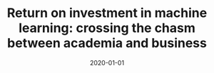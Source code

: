 ---
# Documentation: https://wowchemy.com/docs/managing-content/

title: 'Return on investment in machine learning: crossing the chasm between academia
  and business'
subtitle: ''
summary: ''
authors:
- Jan Mizgajski
- Adrian Szymczak
- Mikołaj Morzy
- Łukasz M. Augustyniak
- szymanski
- Piotr Żelasko
tags: []
categories: []
date: '2020-01-01'
lastmod: 2022-10-07T05:12:19Z
featured: false
draft: false

# Featured image
# To use, add an image named `featured.jpg/png` to your page's folder.
# Focal points: Smart, Center, TopLeft, Top, TopRight, Left, Right, BottomLeft, Bottom, BottomRight.
image:
  caption: ''
  focal_point: ''
  preview_only: false

# Projects (optional).
#   Associate this post with one or more of your projects.
#   Simply enter your project's folder or file name without extension.
#   E.g. `projects = ["internal-project"]` references `content/project/deep-learning/index.md`.
#   Otherwise, set `projects = []`.
projects: []
publishDate: '2022-10-07T05:12:18.276242Z'
publication_types:
- '2'
abstract: ''
publication: '*Foundations of Computing and Decision Sciences*'
doi: 10.2478/fcds-2020-0015
---